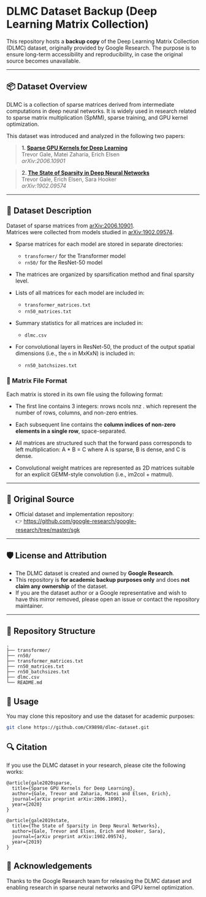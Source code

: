# DLMC Dataset Backup (Deep Learning Matrix Collection)

This repository hosts a **backup copy** of the Deep Learning Matrix Collection (DLMC) dataset, originally provided by
Google Research. The purpose is to ensure long-term accessibility and reproducibility, in case the original source
becomes unavailable.

---

## 📦 Dataset Overview

DLMC is a collection of sparse matrices derived from intermediate computations in deep neural networks. It is widely
used in research related to sparse matrix multiplication (SpMM), sparse training, and GPU kernel optimization.

This dataset was introduced and analyzed in the following two papers:

> **1. [Sparse GPU Kernels for Deep Learning](https://arxiv.org/abs/2006.10901)**  
> Trevor Gale, Matei Zaharia, Erich Elsen  
> *arXiv:2006.10901*

> **2. [The State of Sparsity in Deep Neural Networks](https://arxiv.org/abs/1902.09574)**  
> Trevor Gale, Erich Elsen, Sara Hooker  
> *arXiv:1902.09574*

---

## 🧾 Dataset Description

Dataset of sparse matrices from [arXiv:2006.10901](https://arxiv.org/abs/2006.10901).  
Matrices were collected from models studied in [arXiv:1902.09574](https://arxiv.org/abs/1902.09574).

- Sparse matrices for each model are stored in separate directories:
    - `transformer/` for the Transformer model
    - `rn50/` for the ResNet-50 model

- The matrices are organized by sparsification method and final sparsity level.

- Lists of all matrices for each model are included in:
    - `transformer_matrices.txt`
    - `rn50_matrices.txt`

- Summary statistics for all matrices are included in:
    - `dlmc.csv`

- For convolutional layers in ResNet-50, the product of the output spatial dimensions (i.e., the `n` in MxKxN) is
  included in:
    - `rn50_batchsizes.txt`

### 📐 Matrix File Format

Each matrix is stored in its own file using the following format:

- The first line contains 3 integers: nrows ncols nnz . which represent the number of rows, columns, and non-zero
  entries.

- Each subsequent line contains the **column indices of non-zero elements in a single row**, space-separated.

- All matrices are structured such that the forward pass corresponds to left multiplication: A * B = C
  where A is sparse, B is dense, and C is dense.

- Convolutional weight matrices are represented as 2D matrices suitable for an explicit GEMM-style convolution (i.e.,
  im2col + matmul).

---

## 📂 Original Source

- Official dataset and implementation repository:  
  👉 https://github.com/google-research/google-research/tree/master/sgk

---

## 🛡️ License and Attribution

- The DLMC dataset is created and owned by **Google Research**.
- This repository is **for academic backup purposes only** and does **not claim any ownership** of the dataset.
- If you are the dataset author or a Google representative and wish to have this mirror removed, please open an issue or
  contact the repository maintainer.

---

## 📁 Repository Structure

```
.
├── transformer/
├── rn50/
├── transformer_matrices.txt
├── rn50_matrices.txt
├── rn50_batchsizes.txt
├── dlmc.csv
└── README.md
```

## 🧪 Usage

You may clone this repository and use the dataset for academic purposes:

```bash
git clone https://github.com/CX9898/dlmc-dataset.git
```

## 🔍 Citation

If you use the DLMC dataset in your research, please cite the following works:

```
@article{gale2020sparse,
  title={Sparse GPU Kernels for Deep Learning},
  author={Gale, Trevor and Zaharia, Matei and Elsen, Erich},
  journal={arXiv preprint arXiv:2006.10901},
  year={2020}
}

@article{gale2019state,
  title={The State of Sparsity in Deep Neural Networks},
  author={Gale, Trevor and Elsen, Erich and Hooker, Sara},
  journal={arXiv preprint arXiv:1902.09574},
  year={2019}
}
```

## 🙏 Acknowledgements

Thanks to the Google Research team for releasing the DLMC dataset and enabling research in sparse neural networks and
GPU kernel optimization.
